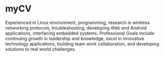 # myCV
Experienced in Linux environment, programming, research in wireless networking protocols, troubleshooting, developing Web and Android applications, interfacing embedded systems. Professional Goals include continuing growth in leadership and knowledge, excel in innovative technology applications, building team work collaboration, and developing solutions to real world challenges.
